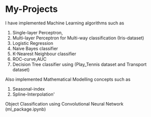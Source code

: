 # My-Projects
I have implemented Machine Learning algorithms such as 
1. Single-layer Perceptron, 
2. Multi-layer Perceptron for Multi-way classification (Iris-dataset)
3. Logistic Regression
4. Naive Bayes classifier
5. K-Nearest Neighbour classifier
6. ROC-curve,AUC
7. Decision Tree classifier using (Play_Tennis dataset and Transport dataset)

Also implemented Mathematical Modelling concepts such as 
1. Seasonal-index
2. Spline-Interpolation'

Object Classification using Convolutional Neural Network (ml_package.ipynb)
